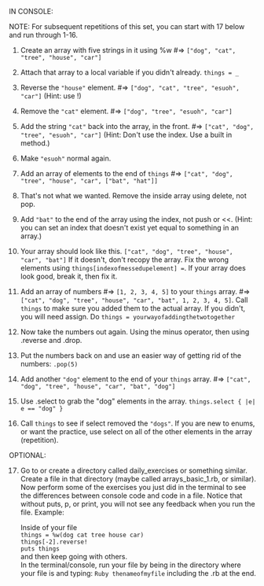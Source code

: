 IN CONSOLE:

NOTE: For subsequent repetitions of this set, you can start with 17 below and run through 1-16.

1. Create an array with five strings in it using %w #=> `["dog", "cat", "tree", "house", "car"]`

2. Attach that array to a local variable if you didn't already. `things = _`

3. Reverse the `"house"` element. #=> `["dog", "cat", "tree", "esuoh", "car"]` (Hint: use !)

4. Remove the `"cat"` element. #=> `["dog", "tree", "esuoh", "car"]` 

5. Add the string `"cat"` back into the array, in the front. #=> `["cat", "dog", "tree", "esuoh", "car"]`
   (Hint: Don't use the index. Use a built in method.)

6. Make `"esuoh"` normal again.

7. Add an array of elements to the end of `things` #=> `["cat", "dog", "tree", "house", "car", ["bat", "hat"]]`

8. That's not what we wanted. Remove the inside array using delete, not pop.

9. Add `"bat"` to the end of the array using the index, not push or <<. (Hint: you can set an index that doesn't 
   exist yet equal to something in an array.)

10. Your array should look like this. `["cat", "dog", "tree", "house", "car", "bat"]` If it doesn't,
   don't recopy the array. Fix the wrong elements using `things[indexofmessedupelement] =`. If your array does
   look good, break it, then fix it.

11. Add an array of numbers #=> `[1, 2, 3, 4, 5]` to your `things` array. #=>
    `["cat", "dog", "tree", "house", "car", "bat", 1, 2, 3, 4, 5]`. Call `things` to make sure you added them 
    to the actual array. If you didn't, you will need assign. Do `things = yourwayofaddingthetwotogether`

12. Now take the numbers out again. Using the minus operator, then using .reverse and .drop.

13. Put the numbers back on and use an easier way of getting rid of the numbers: `.pop(5)`

14. Add another `"dog"` element to the end of your `things` array. #=>
    `["cat", "dog", "tree", "house", "car", "bat", "dog"]`

15. Use .select to grab the "dog" elements in the array. `things.select { |e| e == "dog" }`

16. Call `things` to see if select removed the `"dogs"`. If you are new to enums, or want the practice, use 
    select on all of the other elements in the array (repetition).

OPTIONAL:    

17. Go to or create a directory called daily_exercises or something similar. Create a file in that directory
    (maybe called arrays_basic_1.rb, or similar). Now perform some of the exercises you just did in the terminal 
    to see the differences between console code and code in a file. Notice that without puts, p, or print, you will 
    not see any feedback when you run the file. Example:
    
    Inside of your file <br>
    `things = %w(dog cat tree house car)` <br>
    `things[-2].reverse!` <br>
    `puts things` <br>
    and then keep going with others. <br>
    In the terminal/console, run your file by being in the directory where your file is and typing:
    `Ruby thenameofmyfile` including the .rb at the end.
